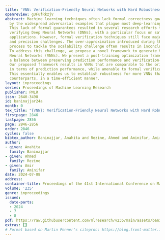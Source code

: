```yaml
---
title: 'VNN: Verification-Friendly Neural Networks with Hard Robustness Guarantees'
openreview: gUFufRkzjV
abstract: Machine learning techniques often lack formal correctness guarantees, evidenced
  by the widespread adversarial examples that plague most deep-learning applications.
  This lack of formal guarantees resulted in several research efforts that aim at
  verifying Deep Neural Networks (DNNs), with a particular focus on safety-critical
  applications. However, formal verification techniques still face major scalability
  and precision challenges. The over-approximation introduced during the formal verification
  process to tackle the scalability challenge often results in inconclusive analysis.
  To address this challenge, we propose a novel framework to generate Verification-Friendly
  Neural Networks (VNNs). We present a post-training optimization framework to achieve
  a balance between preserving prediction performance and verification-friendliness.
  Our proposed framework results in VNNs that are comparable to the original DNNs
  in terms of prediction performance, while amenable to formal verification techniques.
  This essentially enables us to establish robustness for more VNNs than their DNN
  counterparts, in a time-efficient manner.
layout: inproceedings
series: Proceedings of Machine Learning Research
publisher: PMLR
issn: 2640-3498
id: baninajjar24a
month: 0
tex_title: "{VNN}: Verification-Friendly Neural Networks with Hard Robustness Guarantees"
firstpage: 2846
lastpage: 2856
page: 2846-2856
order: 2846
cycles: false
bibtex_author: Baninajjar, Anahita and Rezine, Ahmed and Aminifar, Amir
author:
- given: Anahita
  family: Baninajjar
- given: Ahmed
  family: Rezine
- given: Amir
  family: Aminifar
date: 2024-07-08
address:
container-title: Proceedings of the 41st International Conference on Machine Learning
volume: '235'
genre: inproceedings
issued:
  date-parts:
  - 2024
  - 7
  - 8
pdf: https://raw.githubusercontent.com/mlresearch/v235/main/assets/baninajjar24a/baninajjar24a.pdf
extras: []
# Format based on Martin Fenner's citeproc: https://blog.front-matter.io/posts/citeproc-yaml-for-bibliographies/
---
```

